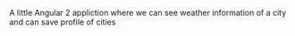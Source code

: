 A little Angular 2 appliction where we can see weather information of a city and can save profile of cities 
